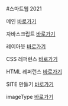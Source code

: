 #스마트웹 2021

메인 <a href="https://noonsss.github.io/dothome21/">바로가기</a>

자바스크립트 <a href="https://noonsss.github.io/dothome21/javascript/javascript100.html">바로가기</a>

레이아웃 <a href="https://noonsss.github.io/dothome21/layout/index.html">바로가기</a>

CSS 레퍼런스 <a href="https://noonsss.github.io/dothome21/refer-css/index.html">바로가기</a>

HTML 레퍼런스 <a href="https://noonsss.github.io/dothome21/refer-html/index.html">바로가기</a>

SITE 만들기 <a href="https://noonsss.github.io/dothome21/site/cardType02.html">바로가기</a>

imageType <a href="https://noonsss.github.io/dothome21/site/imageType.html">바로가기</a>
